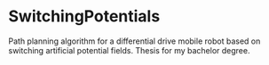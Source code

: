 # SwitchingPotentials
Path planning algorithm for a differential drive mobile robot based on switching artificial potential fields.
Thesis for my bachelor degree.
